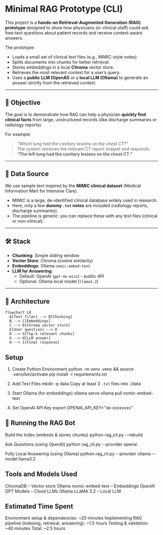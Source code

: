 # Minimal RAG Prototype (CLI)

This project is a **hands-on Retrieval-Augmented Generation (RAG) prototype** designed to show how physicians (or clinical staff) could ask free-text questions about patient records and receive context-aware answers.  

The prototype:
- Loads a small set of clinical text files (e.g., MIMIC-style notes).
- Splits documents into chunks for better retrieval.
- Stores embeddings in a local **Chroma** vector store.
- Retrieves the most relevant context for a user’s query.
- Uses a **public LLM (OpenAI)** or a **local LLM (Ollama)** to generate an answer strictly from the retrieved context.

---

## 🎯 Objective
The goal is to demonstrate how RAG can help a physician **quickly find clinical facts** from large, unstructured records (like discharge summaries or radiology reports).  

For example:  
> *“Which lung had the cavitary lesions on the chest CT?”*  
The system retrieves the relevant CT report snippet and responds:  
**“The left lung had the cavitary lesions on the chest CT.”**

---

## 📂 Data Source
We use sample text inspired by the **MIMIC clinical dataset** (Medical Information Mart for Intensive Care).  
- MIMIC is a large, de-identified clinical database widely used in research.  
- Here, only a few **dummy `.txt` notes** are included (radiology reports, discharge summaries).  
- The pipeline is generic: you can replace these with any text files (clinical or non-clinical).

---

## 🛠️ Stack
- **Chunking**: Simple sliding window  
- **Vector Store**: Chroma (cosine similarity)  
- **Embeddings**: Ollama `nomic-embed-text`  
- **LLM for Answering**:  
  - Default: OpenAI (`gpt-4o-mini`) – public API  
  - Optional: Ollama local model (`llama3.2`)  

---

## 🔄 Architecture

```mermaid
flowchart LR
  A[Text files] --> B[Chunking]
  B --> C[Embeddings]
  C --> D[Chroma vector store]
  E[User question] --> D
  D --> G[Top-k relevant chunks]
  G --> H[LLM answer]
  H --> I[Final response]
```

## Setup
1) Create Python Environment
python -m venv .venv && source .venv/bin/activate
pip install -r requirements.txt

2) Add Text Files
mkdir -p data
Copy at least 3 `.txt` files into ./data

3) Start Ollama (for embeddings)
ollama serve
ollama pull nomic-embed-text

4) Set OpenAI API Key
export OPENAI_API_KEY="sk-xxxxxxxx"

## 🚀 Running the RAG Bot
Build the Index (embeds & stores chunks)
python rag_cli.py --rebuild

Ask Questions (using OpenAI)
python rag_cli.py --provider openai

Fully Local Answering (using Ollama)
python rag_cli.py --provider ollama --model llama3.2

## Tools and Models Used

ChromaDB – Vector store
Ollama nomic-embed-text – Embeddings
OpenAI GPT Models – Cloud LLMs
Ollama LLaMA 3.2 – Local LLM

## Estimated Time Spent

Environment setup & dependencies: ~20 minutes
Implementing RAG pipeline (indexing, retrieval, answering): ~1.5 hours
Testing & validation: ~40 minutes
Total: ~2.5 hours


